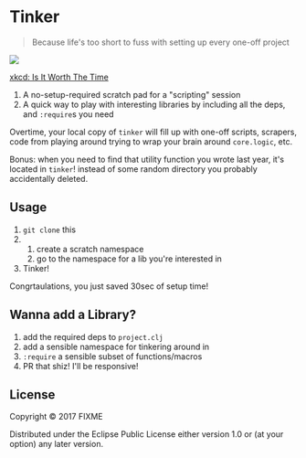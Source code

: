 # Tinker

> Because life's too short to fuss with setting up every one-off project

![](https://imgs.xkcd.com/comics/is_it_worth_the_time.png)


[xkcd: Is It Worth The Time](https://imgs.xkcd.com/comics/is_it_worth_the_time.png)

1. A no-setup-required scratch pad for a "scripting" session
2. A quick way to play with interesting libraries by including all the deps, and `:require`s you need

Overtime, your local copy of `tinker` will fill up with one-off scripts, scrapers, code from playing around trying to wrap your brain around `core.logic`, etc. 

Bonus: when you need to find that utility function you wrote last year, it's located in `tinker`! instead of some random directory you probably accidentally deleted.

## Usage

1. `git clone` this
2. 
    1. create a scratch namespace
    2. go to the namespace for a lib you're interested in
3. Tinker!

Congrtaulations, you just saved 30sec of setup time!

## Wanna add a Library?

1. add the required deps to `project.clj`
2. add a sensible namespace for tinkering around in
3. `:require` a sensible subset of functions/macros
4. PR that shiz! I'll be responsive!

## License

Copyright © 2017 FIXME

Distributed under the Eclipse Public License either version 1.0 or (at
your option) any later version.
